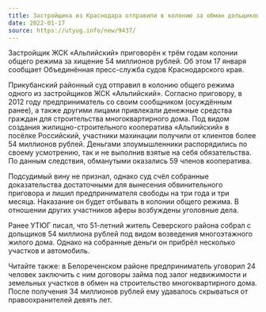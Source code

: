 ```yaml
---
title: Застройщика из Краснодара отправили в колонию за обман дольщиков
date: 2022-01-17
source: https://utyug.info/new/9437/
---
```


Застройщик ЖСК «Альпийский» приговорён к трём годам колонии общего режима за хищение 54 миллионов рублей. Об этом 17 января сообщает Объединённая пресс-служба судов Краснодарского края.

Прикубанский районный суд отправил в колонию общего режима одного из застройщиков ЖСК «Альпийский». Согласно приговору, в 2012 году предприниматель со своим сообщником (осуждённым ранее), а также другими лицами привлекали денежные средства граждан для строительства многоквартирного дома. Под видом создания жилищно-строительного кооператива «Альпийский» в посёлке Российский, участники махинации получили от клиентов более 54 миллионов рублей.
Деньгами злоумышленники распорядились по своему усмотрению, так и не выполнив взятые на себя обязательства. По данным следствия, обманутыми оказались 59 членов кооператива.

Подсудимый вину не признал, однако суд счёл собранные доказательства достаточными для вынесения обвинительного приговора и лишил предпринимателя свободы на три года и три месяца. Наказание он будет отбывать в колонии общего режима. В отношении других участников аферы возбуждены уголовные дела.

Ранее УТЮГ  писал, что 51-летний житель Северского района собрал с дольщиков 54 миллиона рублей под видом возведения многоэтажного жилого дома. Однако на собранные деньги он прибрёл несколько участков и автомобиль.

Читайте также: в Белореченском районе предприниматель уговорил 24 человек заключить с ним договоры займа под залог недвижимости и земельных участков в обмен на строительство многоквартирного дома. После получения 34 миллионов рублей ему удавалось скрываться от правоохранителей девять лет.